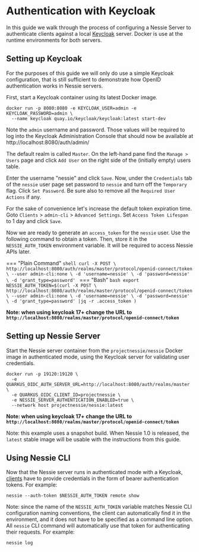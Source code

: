 # Authentication with Keycloak

In this guide we walk through the process of configuring a Nessie Server to authenticate clients against 
a local [Keycloak](https://www.keycloak.org/) server. Docker is use at the runtime environments for both servers.

## Setting up Keycloak

For the purposes of this guide we will only do use a simple Keycloak configuration, that is still sufficient to
demonstrate how OpenID authentication works in Nessie servers.

First, start a Keycloak container using its latest Docker image.

```shell
docker run -p 8080:8080 -e KEYCLOAK_USER=admin -e KEYCLOAK_PASSWORD=admin \
  --name keycloak quay.io/keycloak/keycloak:latest start-dev
```

Note the `admin` username and password. Those values will be required to log into the Keycloak Administration Console
that should now be available at http://localhost:8080/auth/admin/

The default realm is called `Master`. On the left-hand pane find the `Manage > Users` page and click `Add User` on the
right side of the (initially empty) users table.

Enter the username "nessie" and click `Save`. Now, under the `Credentials` tab of the `nessie` user page set password
to `nessie` and turn off the `Temporary` flag. Click `Set Password`.
Be sure also to remove all the `Required User Actions` if any.

For the sake of convenience let's increase the default token expiration time.
Goto `Clients` > `admin-cli` > `Advanced Settings`. Set `Access Token Lifespan` to 1 day and click `Save`.

Now we are ready to generate an `access_token` for the `nessie` user. Use the following command
to obtain a token. Then, store it in the `NESSIE_AUTH_TOKEN` environment variable.
It will be required to access Nessie APIs later.

=== "Plain Command"
    ```shell
    curl -X POST \
      http://localhost:8080/auth/realms/master/protocol/openid-connect/token \
      --user admin-cli:none \
      -d 'username=nessie' \
      -d 'password=nessie' \
      -d 'grant_type=password'
    ```
=== "Bash"
    ```bash
    export NESSIE_AUTH_TOKEN=$(curl -X POST \
      http://localhost:8080/auth/realms/master/protocol/openid-connect/token \
      --user admin-cli:none \
      -d 'username=nessie' \
      -d 'password=nessie' \
      -d 'grant_type=password' |jq -r .access_token
      )
    ```

**Note: when using keycloak 17+ change the URL to `http://localhost:8080/realms/master/protocol/openid-connect/token`**

## Setting up Nessie Server

Start the Nessie server container from the `projectnessie/nessie` Docker image in authenticated mode,
using the Keycloak server for validating user credentials.

```shell
docker run -p 19120:19120 \
  -e QUARKUS_OIDC_AUTH_SERVER_URL=http://localhost:8080/auth/realms/master \
  -e QUARKUS_OIDC_CLIENT_ID=projectnessie \
  -e NESSIE_SERVER_AUTHENTICATION_ENABLED=true \
  --network host projectnessie/nessie:latest
```

**Note: when using keycloak 17+ change the URL to `http://localhost:8080/realms/master/protocol/openid-connect/token`**

Note: this example uses a snapshot build. When Nessie 1.0 is released, the `latest` stable image will be usable
with the instructions from this guide.

## Using Nessie CLI

Now that the Nessie server runs in authenticated mode with a Keycloak, [clients](../tools/cli.md) have to provide
credentials in the form of bearer authentication tokens. For example:

```shell
nessie --auth-token $NESSIE_AUTH_TOKEN remote show
```

Note: since the name of the `NESSIE_AUTH_TOKEN` variable matches Nessie CLI configuration naming conventions,
the client can automatically find it in the environment, and it does not have to be specified as a command line option.
All `nessie` CLI command will automatically use that token for authenticating their requests.
For example:

```shell
nessie log
```
